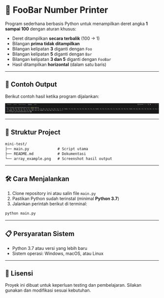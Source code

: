 # 🐍 FooBar Number Printer

Program sederhana berbasis Python untuk menampilkan deret angka **1 sampai 100** dengan aturan khusus:

- Deret ditampilkan **secara terbalik** (100 → 1)
- Bilangan **prima tidak ditampilkan**
- Bilangan kelipatan **3** diganti dengan `Foo`
- Bilangan kelipatan **5** diganti dengan `Bar`
- Bilangan kelipatan **3 dan 5** diganti dengan `FooBar`
- Hasil ditampilkan **horizontal** (dalam satu baris)

---

## 🚀 Contoh Output

Berikut contoh hasil ketika program dijalankan:

![Screenshot Output](array_example.png)

---

## 📂 Struktur Project

```
mini-test/
├── main.py             # Script utama
├── README.md           # Dokumentasi
└── array_example.png   # Screenshot hasil output
```

---

## 🛠️ Cara Menjalankan

1. Clone repository ini atau salin file `main.py`
2. Pastikan Python sudah terinstal (minimal **Python 3.7**)
3. Jalankan perintah berikut di terminal:

```bash
python main.py
```

---

## 📋 Persyaratan Sistem

- Python 3.7 atau versi yang lebih baru
- Sistem operasi: Windows, macOS, atau Linux

---

## 📜 Lisensi

Proyek ini dibuat untuk keperluan testing dan pembelajaran. Silakan gunakan dan modifikasi sesuai kebutuhan.